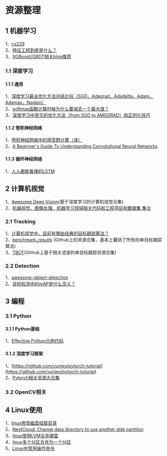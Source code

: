 # 资源整理
## 1 机器学习
1、[cs229](http://cs229.stanford.edu/syllabus.html)  
2、[特征工程到底是什么？](https://www.zhihu.com/question/29316149)  
3、[XGBoost/GBDT相关blog推荐](https://zhuanlan.zhihu.com/p/27111288)     　
### 1.1 深度学习
#### 1.1.1 通用
1、[深度学习最全优化方法总结比较（SGD，Adagrad，Adadelta，Adam，Adamax，Nadam）](https://zhuanlan.zhihu.com/p/22252270)  
2、[softmax函数计算时候为什么要减去一个最大值？](https://zhuanlan.zhihu.com/p/29376573 )  
3、[深度学习中常见的优化方法（from SGD to AMSGRAD）和正则化技巧](https://zhuanlan.zhihu.com/p/36327151)     
#### 1.1.2 卷积神经网络
1、[卷积神经网络中的感受野计算（译）](https://zhuanlan.zhihu.com/p/26663577)   
2、[A Beginner's Guide To Understanding Convolutional Neural Networks](https://adeshpande3.github.io/adeshpande3.github.io/A-Beginner%27s-Guide-To-Understanding-Convolutional-Neural-Networks/)    　　
#### 1.1.3 循环神经网络
1、[人人都能看懂的LSTM](https://zhuanlan.zhihu.com/p/32085405)   
## 2 计算机视觉
1、[Awesome Deep Vision](https://github.com/kjw0612/awesome-deep-vision)(基于深度学习的计算机视觉合集)  
2、[机器视觉、图像处理、机器学习领域相关代码和工程项目和数据集 集合](https://zhuanlan.zhihu.com/p/20787086)   
### 2.1 Tracking
1、[计算机视觉中，目前有哪些经典的目标跟踪算法？](https://www.zhihu.com/question/26493945/answer/156025576)   
2、[benchmark_results](https://github.com/foolwood/benchmark_results) (Github上的资源合集，基本上囊括了所有的单目标跟踪算法)  
3、[TBCF](https://github.com/HEscop/TBCF)(Github上基于相关滤波的单目标跟踪资源合集)  

### 2.2 Detection
1、[awesome-object-detection](https://github.com/amusi/awesome-object-detection)   
2、[目标检测中的mAP是什么含义？](https://www.zhihu.com/question/53405779)   

## 3 编程
### 3.1 Python
#### 3.1.1 Python基础
1、[Effective Python示例代码](https://github.com/bslatkin/effectivepython)   
#### 3.1.2 深度学习框架
1、[https://github.com/yunjey/pytorch-tutorial](https://github.com/yunjey/pytorch-tutorial)   
2、[Pytorch相关资源大合集](https://github.com/ritchieng/the-incredible-pytorch)  
### 3.2 OpenCV相关 
## 4 Linux使用
1、[linux修改磁盘挂载目录](https://blog.csdn.net/sunshingheavy/article/details/55253118)   
2、[NextCloud: Change data directory to use another disk partition](https://github.com/nextcloud/nextcloud-snap/wiki/Change-data-directory-to-use-another-disk-partition)  
3、[linux使用LVM合并硬盘](https://www.cnblogs.com/wqcheng/p/6618068.html)   
4、[linux多个分区合并为一个分区](https://www.cnblogs.com/mfryf/p/5047787.html)   
5、[Linux中常用操作命令](http://www.cnblogs.com/laov/p/3541414.html)   